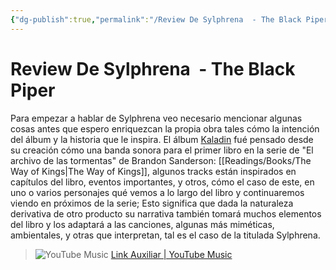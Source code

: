 ```yaml
---
{"dg-publish":true,"permalink":"/Review De Sylphrena  - The Black Piper/","title":"Review de Sylphrena - The black piper","updated":"2023-11-06T23:38:38.298-05:00"}
---
```



# Review De Sylphrena  - The Black Piper

Para empezar a hablar de Sylphrena veo necesario mencionar algunas cosas antes que espero enriquezcan la propia obra tales cómo la intención del álbum y la historia que le inspira. El álbum [Kaladin](https://theblackpiper.com/album/1527700/kaladin) fué pensado desde su creación cómo una banda sonora para el primer libro en la serie de "El archivo de las tormentas" de Brandon Sanderson: [[Readings/Books/The Way of Kings\|The Way of Kings]], algunos tracks están inspirados en capítulos del libro, eventos importantes, y otros, cómo el caso de este, en uno o varios personajes qué vemos a lo largo del libro y continuaremos viendo en próximos de la serie; Esto significa que dada la naturaleza derivativa de otro producto su narrativa también tomará muchos elementos del libro y los adaptará a las canciones, algunas más miméticas, ambientales, y otras que interpretan, tal es el caso de la titulada Sylphrena.

>  ![YouTube Music](https://youtube.com/watch?v=LeNqSRz898s&si=KdbGbcvqEn_2siDa)
>  [Link Auxiliar | YouTube Music](https://youtube.com/watch?v=LeNqSRz898s&si=KdbGbcvqEn_2siDa)


